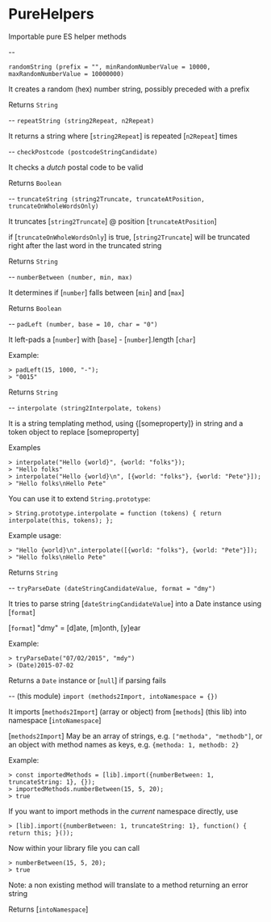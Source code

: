 # PureHelpers
Importable pure ES helper methods

--

`randomString (prefix = "", minRandomNumberValue = 10000, maxRandomNumberValue = 10000000)`

It creates a random (hex) number string, possibly preceded with a prefix

Returns `String`

--
`repeatString (string2Repeat, n2Repeat)`

It returns a string where [`string2Repeat`] is repeated [`n2Repeat`] times

-- 
`checkPostcode (postcodeStringCandidate)`

It checks a *dutch* postal code to be valid

Returns `Boolean`

-- 
`truncateString (string2Truncate, truncateAtPosition, truncateOnWholeWordsOnly)`

It truncates [`string2Truncate`] @ position [`truncateAtPosition`]

if [`truncateOnWholeWordsOnly`] is true, [`string2Truncate`] will be truncated right after the last word in the truncated string

Returns `String`

-- 
`numberBetween (number, min, max)` 

It determines if [`number`] falls between [`min`] and [`max`]
   
Returns `Boolean`

-- 
`padLeft (number, base = 10, char = "0")`

It left-pads a [`number`] with [`base`] - [`number`].length [`char`]
   
Example:

```
> padLeft(15, 1000, "-");
> "0015"
```

Returns `String`

-- 
`interpolate (string2Interpolate, tokens)`

It is a string templating method, using {[someproperty]} in string and a token object to replace [someproperty]
   
Examples

```
> interpolate("Hello {world}", {world: "folks"});
> "Hello folks"
> interpolate("Hello {world}\n", [{world: "folks"}, {world: "Pete"}]);
> "Hello folks\nHello Pete"
```

You can use it to extend `String.prototype`:

```
> String.prototype.interpolate = function (tokens) { return interpolate(this, tokens); };
```
    
Example usage:

```
> "Hello {world}\n".interpolate([{world: "folks"}, {world: "Pete"}]);
> "Hello folks\nHello Pete"
```

Returns `String`

-- 
`tryParseDate (dateStringCandidateValue, format = "dmy")`

It tries to parse string [`dateStringCandidateValue`] into a Date instance using [`format`]
   
[`format`] "dmy" = [d]ate, [m]onth, [y]ear

Example: 

```
> tryParseDate("07/02/2015", "mdy")
> (Date)2015-07-02
```

Returns a `Date` instance or [`null`] if parsing fails

-- 
(this module) `import (methods2Import, intoNamespace = {})` 

It imports [`methods2Import`] (array or object) from [`methods`] (this lib) into namespace [`intoNamespace`]
   
[`methods2Import`] May be an array of strings, e.g. `["methoda", "methodb"]`, or an object with method names as 
keys, e.g. `{methoda: 1, methodb: 2}`

Example: 

```
> const importedMethods = [lib].import({numberBetween: 1, truncateString: 1}, {});
> importedMethods.numberBetween(15, 5, 20);
> true
```

If you want to import methods in the *current* namespace directly, use

```
> [lib].import({numberBetween: 1, truncateString: 1}, function() { return this; }());
```

Now within your library file you can call

```
> numberBetween(15, 5, 20);
> true
```

Note: a non existing method will translate to a method returning an error string

Returns [`intoNamespace`]